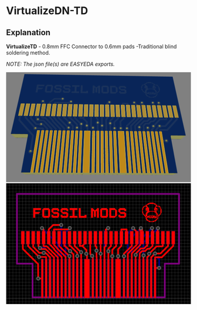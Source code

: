 # VirtualizeDN-TD

## Explanation
**VirtualizeTD** - 0.8mm FFC Connector to 0.6mm pads
-Traditional blind soldering method.

_NOTE: The json file(s) are EASYEDA exports._

![alt text](./assets/vtdv2-3dboard.png "3D View")
![alt text](./assets/vtdv2-board.png "PCB View")